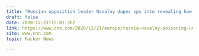 ```yaml
---
title: "Russian opposition leader Navalny dupes spy into revealing how he was poisoned"
draft: false
date: 2020-12-21T15:01:36Z
link: https://www.cnn.com/2020/12/21/europe/russia-navalny-poisoning-underpants-ward/index.html?utm_medium=RSS&utm_source=hune
site: www.cnn.com
topic: Hacker News  

---
```

